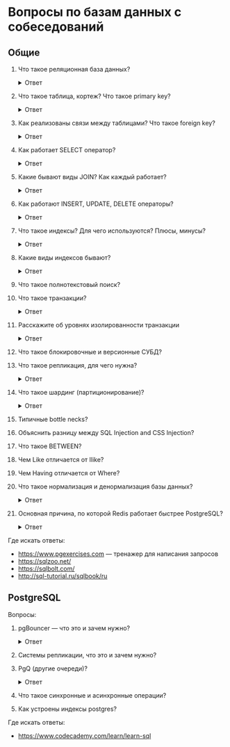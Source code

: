 # Вопросы по базам данных с собеседований

## Общие

1. Что такое реляционная база данных?

    <details>
      <summary>Ответ</summary>
      Реляционная база данных — это набор данных с предопределенными связями между ними. Эти данные организованны
      в виде набора таблиц, состоящих из столбцов и строк. В таблицах хранится информация об объектах, представленных
      в базе данных. В каждом столбце таблицы хранится определенный тип данных, в каждой ячейке — значение атрибута.
      Каждая строка таблицы представляет собой набор связанных значений, относящихся к одному объекту или сущности.
    </details>

1. Что такое таблица, кортеж? Что такое primary key?

    <details>
      <summary>Ответ</summary>
      Таблица — это набор элементов данных (значений), использующий модель вертикальных столбцов
      (имеющих уникальное имя) и горизонтальных строк. Таблица содержит определенное число столбцов, но может иметь
      любое количество строк.
      Каждая строка однозначно определяется одним или несколькими уникальными значениями,
      которые принимают её ячейки из определенного подмножества столбцов. Подмножество столбцов,
      которое уникально идентифицирует строку, называется первичным ключом(primary key).
      
      - Primary key не позволяет создавать одинаковых записей (строк) в таблице;
      - PK обеспечивают логическую связь между таблицами одной базы данных.
      
      По соглашению Rails предполагает, что для первичного ключа используется столбец _id_ в таблице,
      который автоматически создается для каждой вашей записи.
      
      **Кортеж** - это набор именованных значений заданного типа.
      
      ![Наглядный пример](http://citforum.ru/pictures/it/osbd/img00005.gif)
    </details>

1. Как реализованы связи между таблицами? Что такое foreign key?

    <details>
      <summary>Ответ</summary>
      Между двумя или более таблицами базы данных могут существовать отношения подчиненности. Отношения подчиненности
      определяют, что для каждой записи главной таблицы может существовать одна или несколько записей в подчиненной таблице.
      
      Существует три разновидности связей между таблицами базы данных:
      
      * «один-ко-многим»,
      
      * «один-к-одному»,
      
      * «многие-ко-многим».
      
      Внешний ключ **Foreign key**, кратко FK. Обеспечивает однозначную логическую связь, между таблицами одной БД.
      Для обеспечения ссылочной целостности в дочерней таблице создается внешний ключ. Во внешний ключ входят
      поля связи дочерней таблицы. Для связей типа "один-ко-многим" внешний ключ по составу полей должен совпадать
      с первичным ключом родительской таблицы.
      
      Например, есть две таблицы А и В. В таблице А (обувь), есть первичный ключ: размер,
      в таблице В (цвет) должна быть колонка с названием размер. В этой таблице «размер»
      это и будет внешний ключ для логической связи таблиц В и А.
      
      По соглашению Rails предполагает, что столбец, используемый для хранения внешнего ключа в этой модели, имеет имя модели с добавленным суффиксом _id_
    </details>

1. Как работает SELECT оператор?

    <details>
      <summary>Ответ</summary>
      SELECT - оператор запроса, возвращающий набор данных (выборку) из базы данных.
      
      Оператор SELECT состоит из нескольких предложений (разделов):
      
      Сам **SELECT** определяет список возвращаемых столбцов (как существующих, так и вычисляемых), их имена,
      ограничения на уникальность строк в возвращаемом наборе, ограничения на количество строк в возвращаемом наборе;
      
      **FROM** задаёт табличное выражение, которое определяет базовый набор данных для применения операций, определяемых
      в других предложениях оператора;
      
      **WHERE** задает ограничение на строки табличного выражения из предложения FROM;
      
      **GROUP BY** объединяет ряды, имеющие одинаковое свойство с применением агрегатных функций
      
      **HAVING** выбирает среди групп, определенных параметром GROUP BY
      
      **ORDER BY** задает критерии сортировки строк; отсортированные строки передаются в точку вызова.
      
      Синтаксис оператора SELECT:
      
      ```sql
      SELECT <column_list> 
      FROM <table_name> 
      [WHERE <условие>] 
      [GROUP BY <условие>] 
      [HAVING <условие>] 
      [ORDER BY <условие>] 
      ```
    </details>

1. Какие бывают виды JOIN? Как каждый работает?

    <details>
      <summary>Ответ</summary>
      INNER JOIN - оператор внутреннего соединения, соединяет две таблицы. Выбираются только совпадающие данные из
      объединяемых таблиц. 
      
      OUTER JOIN - существует два типа внешнего объединения: LEFT OUTER JOIN и RIGHT OUTER JOIN. 
      Работают они одинаково, разница заключается в том что LEFT - указывает что "внешней" таблицей будет находящаяся
      слева, а RIGHT - справа. Выбираются все данные из внешней таблицы + совпадения из второй таблицы.
      
      Cross/Full Join - FULL JOIN возвращает объединение объединений LEFT и RIGHT таблиц, комбинируя результат двух запросов.
      CROSS JOIN возвращает перекрестное объединение двух таблиц. Результатом будет выборка всех записей первой таблицы
      объединенная с каждой строкой второй таблицы. Важным моментом является то, что для кросса не нужно указывать
      условие объединения.
      
      ![Наглядный пример](https://zametkinapolyah.ru/wp-content/uploads/2016/07/type-join.png)
    </details>

1. Как работают INSERT, UPDATE, DELETE операторы?

    <details>
      <summary>Ответ</summary>
      INSERT — оператор, который позволяет добавить строки в таблицу, заполняя их значениями.
      Значения можно вставлять перечислением с помощью слова values и перечислив их в круглых скобках через запятую или
      оператором SELECT.
      
      Синтаксис:

      ```sql
      INSERT INTO table_name (column1, column2, column3, ...)
      VALUES (value1, value2, value3, ...);
      ```
      
      UPDATE — оператор, позволяющий обновить значения в заданных столбцах таблицы.
      
      Синтаксис:

      ```sql
      UPDATE table_name
      SET column1 = value1, column2 = value2, ...
      WHERE condition;
      ```
      
      DELETE — операция удаления записей из таблицы. Критерий отбора записей для удаления определяется выражением WHERE.
      В случае, если критерий отбора не определён, выполняется удаление всех записей.
      
      Синтаксис:

      ```sql
      DELETE FROM table_name WHERE condition;
      ```

    </details>

1. Что такое индексы? Для чего используются? Плюсы, минусы?

    <details>
      <summary>Ответ</summary>
      Индекс — объект базы данных, создаваемый с целью повышения производительности поиска данных. Таблицы в базе
      данных могут иметь большое количество строк, которые хранятся в произвольном порядке, и их поиск по заданному
      критерию путём последовательного просмотра таблицы строка за строкой может занимать много времени.
      Индекс формируется из значений одного или нескольких столбцов таблицы и указателей на соответствующие строки
      таблицы и, таким образом, позволяет искать строки, удовлетворяющие критерию поиска.
      
      Ускорение работы с использованием индексов достигается в первую очередь за счёт того, что индекс имеет структуру,
      оптимизированную под поиск.
      
      Для оптимальной производительности запросов индексы обычно создаются на тех столбцах таблицы,
      которые часто используются в запросах.  Однако увеличение числа индексов замедляет операции добавления,
      обновления, удаления строк таблицы, поскольку при этом приходится обновлять сами индексы. Кроме того, индексы
      занимают дополнительный объем памяти.
    </details>

1. Какие виды индексов бывают?
    <details>
      <summary>Ответ</summary>
      
      "Золотое правило индексирования" — иметь индекс под каждый запрос.
      #### По порядку сортировки
      **Упорядоченные**  — индексы, в которых элементы поля(столбца) упорядочены.
      
      * Возрастающие
      
      * убывающие
      
      **Неупорядоченные** — индексы, в которых элементы неупорядочены.
      
      #### По источнику данных
      * Индексы по представлению (view)
      
      * Индексы по выражениям (например, в PostgreSQL)
      
      #### По воздействию на источник данных
      * Некластерный индекс
      
      * Кластерный индекс
      
      #### По структуре
      
      * B-деревья
      
      * B+-деревья
      
      * B-деревья
      
      * Хеши
      
      #### По количественному составу
      * Простой индекс (индекс с одним ключом)
      
      * Главный индекс (индекс по первичному ключу)
      
      #### По характеристике содержимого
      
      * Уникальный индекс
      
      * Разреженный индекс (NoSQL)
      
      * Пространственный индекс
      
      * Составной пространственный индекс
      
      * Полнотекстовый (инвертированный) индекс
      
      * Хэш-индексы
      
      * Битовый индекс (bitmap index)
      
      * Обратный индекс (inverse index)
      
      * Функциональный (function-based) индекс (индекс по вычисляемому полю)
     
      * Первичный индекс
      
      * Вторичный индекс
      
      * XML-индекс
      
      #### По механизму обновления
      
      * Полностью перестраиваемый
      * Пополняемый (балансируемый)
      
      #### По покрытию индексируемого содержимого
      
      * Полностью покрывающий (полный) индекс
      
      * Частичный (partial) индекс
      
      * Инкрементный (Delta) индекс
      
      * Real-time индекс
      
      #### Индексы в кластерных системах
      
      * Глобальный индекс
      
      * Сегментный индекс
      
      * Локальный индекс
      
      http://tokarchuk.ru/2012/08/indexes-classification/
    </details>
1. Что такое полнотекстовый поиск?
1. Что такое транзакции?
    <details>
      <summary>Ответ</summary>
      
      Транза́кция — группа последовательных операций с базой данных, 
      которая представляет собой логическую единицу работы с данными.
      Транзакция может быть выполнена либо целиком и успешно (**Commit**),
      соблюдая целостность данных и независимо от параллельно идущих других транзакций,
      либо не выполнена вообще (**Rollback**), и тогда она не должна произвести никакого эффекта.
      
      https://ru.wikipedia.org/wiki/Транзакция_(информатика)
      
    </details>
1. Расскажите об уровнях изолированности транзакции
    <details>
      <summary>Ответ</summary>
      
      **Уровень изолированности транзакций** — условное значение,
      определяющее, в какой мере в результате выполнения логически параллельных транзакций в СУБД
      допускается получение несогласованных данных. Шкала уровней изолированности транзакций
      содержит ряд значений, проранжированных от наинизшего до наивысшего;
      более высокий уровень изолированности соответствует лучшей согласованности данных, 
      но его использование может снижать количество физически параллельно выполняемых транзакций.
      
      #### Проблемы параллельного доступа с использованием транзакций
      
      При параллельном выполнении транзакций возможны следующие проблемы:
      
      * потерянное обновление (англ. lost update)
      
      * «грязное» чтение (англ. dirty read)
      
      * неповторяющееся чтение (англ. non-repeatable read)
      
      * фантомное чтение (англ. phantom reads)
      
      #### Уровни изоляции
      
      Под «уровнем изоляции транзакций» понимается степень обеспечиваемой внутренними механизмами СУБД
      (то есть не требующей специального программирования) защиты от всех или некоторых видов
      вышеперечисленных несогласованности данных, возникающих при параллельном выполнении транзакций.
      
      Первый из них является самым слабым, последний — самым сильным,
      каждый последующий включает в себя все предыдущие.
      
      * Read uncommitted (чтение незафиксированных данных)
      * Read committed (чтение фиксированных данных)
      * Repeatable read (повторяемость чтения)
      * Serializable (упорядочиваемость)
      
      https://ru.wikipedia.org/wiki/Уровень_изолированности_транзакций
      
    </details>
1. Что такое блокировочные и версионные СУБД?
1. Что такое репликация, для чего нужна?
    <details>
      <summary>Ответ</summary>
      
      Репликация — одна из техник масштабирования баз данных. 
      Состоит эта техника в том, что данные с одного сервера базы данных постоянно копируются (реплицируются)
      на один или несколько других (называемые репликами). 
      Для приложения появляется возможность использовать не один сервер для обработки всех запросов, а несколько. 
      Таким образом появляется возможность распределить нагрузку с одного сервера на несколько.
      
      Существует два основных подхода при работе с репликацией данных:
      
      * Репликация Master-Slave;
      * Репликация Master-Master.
      
      https://ruhighload.com/Репликация+данных
      
    </details>
1. Что такое шардинг (партиционирование)?
    <details>
      <summary>Ответ</summary>
      
      Шардинг (иногда шардирование) — это другая техника масштабирования работы с данными. 
      Суть его в разделении (партиционирование) базы данных на отдельные части так, 
      чтобы каждую из них можно было вынести на отдельный сервер. 
      Этот процесс зависит от структуры Вашей базы данных и выполняется прямо в приложении в отличие от репликации:
    
      **Вертикальный шардинг**
      
      Вертикальный шардинг — это выделение таблицы или группы таблиц на отдельный сервер. 
      
      **Горизонтальный шардинг**
      
      Горизонтальный шардинг — это разделение одной таблицы на разные сервера. 
      Это необходимо использовать для огромных таблиц, которые не умещаются на одном сервере.
      
      https://ruhighload.com/Шардинг+и+репликация
      
    <details>
1. Типичные bottle necks?
1. Объяснить разницу между SQL Injection and CSS Injection?
1. Что такое BETWEEN?
1. Чем Like отличается от Ilike?
1. Чем Having отличается от Where?

1. Что такое нормализация и денормализация базы данных?

    <details>
      <summary>Ответ</summary>
      Нормализация — процесс преобразования отношений базы данных к виду, отвечающему нормальным формам.

      Нормальные формы — это рекомендации по проектированию баз данных.

      Для нормализации необходимо упорядочить данные в группы и найти логические связи между этими группами данных.

      Денормализация — намеренное приведение структуры базы данных в состояние, не соответствующее критериям нормализации, обычно проводимое с целью ускорения операций чтения из базы за счет добавления избыточных данных.

      https://oracle-patches.com/db/3632-нормализация-и-денормализация-базы-данных-нормальные-формы
    </details>

1. Основная причина, по которой Redis работает быстрее PostgreSQL?

    <details>
      <summary>Ответ</summary>
      Причина в месте хранения данных. В Redis данные хранятся в оперативной памяти, в PostgreSQL на жёстком диске.

      https://ru.wikipedia.org/wiki/Redis
      
    </details>

Где искать ответы:

* https://www.pgexercises.com — тренажер для написания запросов
* https://sqlzoo.net/
* https://sqlbolt.com/
* http://sql-tutorial.ru/sqlbook/ru

## PostgreSQL

Вопросы:

1. pgBouncer — что это и зачем нужно?
    <details>
    
      <summary>Ответ</summary>
      
      **pgbouncer** — это пул соединения для PostgreSQL. 
      Любое приложение может подключаться к pgbouncer так,
      как будто это сервер PostgreSQL ,и  pgbouncer  будет создавать соединения к действующему серверу PostgreSQL или
      переиспользовать существующие соединения.
      
      Главная цель pgbouncer это снизить потери производительности при создании новых соединений (новых процессов) к PostgreSQL.
      
      pgbouncer поддерживает несколько типов создания новых соединений и переиспользования существующих соединений:
      
      **Пул сессий (Session pooling)**
      
      **Пул транзакций. (Transaction pooling)**
      
      **Пул операторов (Statement pooling)**
      
      http://evtuhovich.ru/blog/2012/02/12/pgbouncer/
      http://pgbouncer.ru/usage/
      https://postgrespro.ru/docs/postgrespro/10/pgbouncer
      
    </details>
1. Системы репликации, что это и зачем нужно?
1. PgQ (другие очереди)?
    <details>
      <summary>Ответ</summary>

      PgQ — это еще одна система очередей, написаная skytools на базе PostgreSql. 
      Если написать руками очередь на БД, то она будет работать медленно и создавать большую нагрузку. 
      В PgQ удалось избежать этого за счет использования «особой PostgreSql магии». 
      PgQ — транзакционная очередь, что гарантирует, что вы увидите каждой событией хотя бы один раз.

      Особенностью PgQ является то, что события из нее достаются пачками (batch). 
      Поэтому надо быть внимательным, чтобы не отреагировать на одно и то же событие несколько раз
      (например, если обработчик собыий аварийно завершился, перед выходом стоит все необработанные события
      отправить на повтор и закрыть пакет).</details>

1. Что такое синхронные и асинхронные операции?
1. Как устроены индексы postgres?

Где искать ответы:

* https://www.codecademy.com/learn/learn-sql
